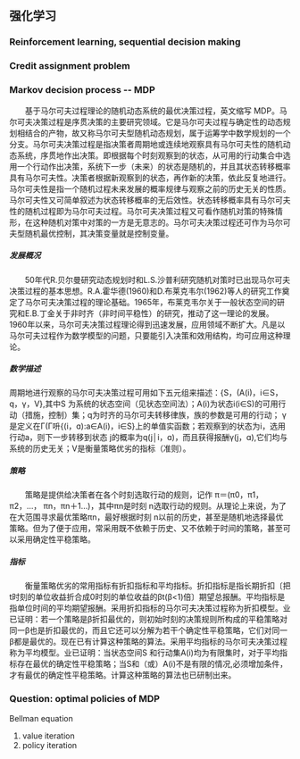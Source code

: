 ## 强化学习  
### Reinforcement learning, sequential decision making
### Credit assignment problem
### Markov decision process -- MDP
&emsp;&emsp;基于马尔可夫过程理论的随机动态系统的最优决策过程，英文缩写 MDP。马尔可夫决策过程是序贯决策的主要研究领域。它是马尔可夫过程与确定性的动态规划相结合的产物，故又称马尔可夫型随机动态规划，属于运筹学中数学规划的一个分支。马尔可夫决策过程是指决策者周期地或连续地观察具有马尔可夫性的随机动态系统，序贯地作出决策。即根据每个时刻观察到的状态，从可用的行动集合中选用一个行动作出决策，系统下一步（未来）的状态是随机的，并且其状态转移概率具有马尔可夫性。决策者根据新观察到的状态，再作新的决策，依此反复地进行。马尔可夫性是指一个随机过程未来发展的概率规律与观察之前的历史无关的性质。马尔可夫性又可简单叙述为状态转移概率的无后效性。状态转移概率具有马尔可夫性的随机过程即为马尔可夫过程。马尔可夫决策过程又可看作随机对策的特殊情形，在这种随机对策中对策的一方是无意志的。马尔可夫决策过程还可作为马尔可夫型随机最优控制，其决策变量就是控制变量。  
##### 发展概况 　
&emsp;&emsp;50年代R.贝尔曼研究动态规划时和L.S.沙普利研究随机对策时已出现马尔可夫决策过程的基本思想。R.A.霍华德(1960)和D.布莱克韦尔(1962)等人的研究工作奠定了马尔可夫决策过程的理论基础。1965年，布莱克韦尔关于一般状态空间的研究和E.B.丁金关于非时齐（非时间平稳性）的研究，推动了这一理论的发展。1960年以来，马尔可夫决策过程理论得到迅速发展，应用领域不断扩大。凡是以马尔可夫过程作为数学模型的问题，只要能引入决策和效用结构，均可应用这种理论。
##### 数学描述 　
周期地进行观察的马尔可夫决策过程可用如下五元组来描述：{S，(A(i)，i∈S，q，γ，V},其中S 为系统的状态空间（见状态空间法）；A(i)为状态i(i∈S)的可用行动（措施，控制）集；q为时齐的马尔可夫转移律族，族的参数是可用的行动； γ是定义在Γ(Г呏{(i，ɑ):a∈A(i)，i∈S}上的单值实函数；若观察到的状态为i，选用行动a，则下一步转移到状态 j的概率为q(j│i，ɑ)，而且获得报酬γ(j，ɑ),它们均与系统的历史无关；V是衡量策略优劣的指标（准则）。  
##### 策略 　
&emsp;&emsp;策略是提供给决策者在各个时刻选取行动的规则，记作 π＝(π0，π1，π2，…， πn，πn＋1…)，其中πn是时刻 n选取行动的规则。从理论上来说，为了在大范围寻求最优策略πn，最好根据时刻 n以前的历史，甚至是随机地选择最优策略。但为了便于应用，常采用既不依赖于历史、又不依赖于时间的策略，甚至可以采用确定性平稳策略。  
##### 指标 　
&emsp;&emsp;衡量策略优劣的常用指标有折扣指标和平均指标。折扣指标是指长期折扣〔把 t时刻的单位收益折合成0时刻的单位收益的βt(β<1)倍〕期望总报酬。平均指标是指单位时间的平均期望报酬。采用折扣指标的马尔可夫决策过程称为折扣模型。业已证明：若一个策略是β折扣最优的，则初始时刻的决策规则所构成的平稳策略对同一β也是折扣最优的，而且它还可以分解为若干个确定性平稳策略，它们对同一β都是最优的。现在已有计算这种策略的算法。采用平均指标的马尔可夫决策过程称为平均模型。业已证明：当状态空间S 和行动集A(i)均为有限集时，对于平均指标存在最优的确定性平稳策略；当S和（或）A(i)不是有限的情况,必须增加条件，才有最优的确定性平稳策略。计算这种策略的算法也已研制出来。  
### Question: optimal policies of MDP
Bellman equation  
1. value iteration  
2. policy iteration  